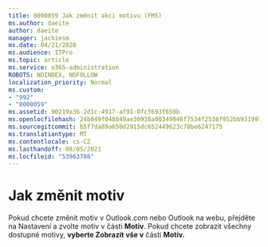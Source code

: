 ```yaml
---
title: 8000059 Jak změnit akci motivu (FMS)
ms.author: daeite
author: daeite
manager: jackiesm
ms.date: 04/21/2020
ms.audience: ITPro
ms.topic: article
ms.service: o365-administration
ROBOTS: NOINDEX, NOFOLLOW
localization_priority: Normal
ms.custom:
- "992"
- "8000059"
ms.assetid: 90219a36-2d1c-4917-af91-0fcf693f659b
ms.openlocfilehash: 24b049f048849ae30938a00349946f7534f2538f952bb931997af53472ee3729
ms.sourcegitcommit: b5f7da89a650d2915dc652449623c78be6247175
ms.translationtype: MT
ms.contentlocale: cs-CZ
ms.lasthandoff: 08/05/2021
ms.locfileid: "53963708"
---
```

# <a name="how-to-change-your-theme"></a>Jak změnit motiv

Pokud chcete změnit motiv v Outlook.com nebo Outlook na webu,  přejděte na Nastavení a zvolte motiv v části **Motiv**. Pokud chcete zobrazit všechny dostupné motivy, **vyberte Zobrazit vše v** části **Motiv.**
  